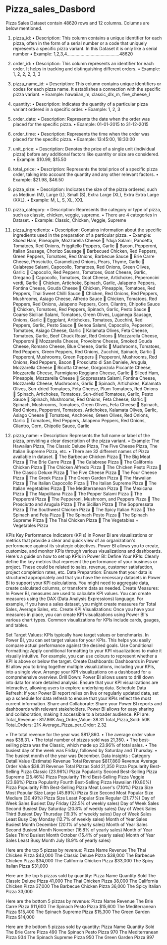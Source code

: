 # Pizza_sales_Dasbord
Pizza Sales Dataset contain 48620 rows and 12 columns.
Columns are below mentioned.
1.	pizza_id:
•	Description: This column contains a unique identifier for each pizza, often in the form of a serial number or a code that uniquely represents a specific pizza variant. In this Dataset it is only like a serial number
•	Example: 1,2,3,4……………………………………48620
2.	order_id:
•	Description: This column represents an identifier for each order. It helps in tracking and distinguishing different orders.
•	Example: 1, 2, 2, 2, 3, 3
3.	pizza_name_id:
•	Description: This column contains unique identifiers or codes for each pizza name. It establishes a connection with the specific pizza variant.
•	Example: hawaiian_m, classic_dlx_m, five_cheese_l
4.	quantity:
•	Description: Indicates the quantity of a particular pizza variant ordered in a specific order.
•	Example: 1, 2, 3
5.	order_date:
•	Description: Represents the date when the order was placed for the specific pizza.
•	Example: 01-01-2015 to 31-12-2015
6.	order_time:
•	Description: Represents the time when the order was placed for the specific pizza.
•	Example: 13:45:00, 18:30:00
7.	unit_price:
•	Description: Denotes the price of a single unit (individual pizza) before any additional factors like quantity or size are considered.
•	Example: $10.99, $15.50
8.	total_price:
•	Description: Represents the total price of a specific pizza order, taking into account the quantity and any other relevant factors.
•	Example: $21.98, $46.50
9.	pizza_size:
•	Description: Indicates the size of the pizza ordered, such as Medium (M), Large (L), Small (S), Extra Large (XL), Extra Extra Large (XXL).
•	Example: M, L, S, XL, XXL
10.	pizza_category:
•	Description: Represents the category or type of pizza, such as classic, chicken, veggie, supreme.
•	There are 4 categories in Dataset. 
•	Example: Classic, Chicken, Veggie, Supreme
11.	pizza_ingredients:
•	Description: Contains information about the specific ingredients used in the preparation of a particular pizza.
•	Example: Sliced Ham, Pineapple, Mozzarella Cheese
	?duja Salami, Pancetta, Tomatoes, Red Onions, Friggitello Peppers, Garlic
	Bacon, Pepperoni, Italian Sausage, Chorizo Sausage
	Barbecued Chicken, Red Peppers, Green Peppers, Tomatoes, Red Onions, Barbecue Sauce
	Brie Carre Cheese, Prosciutto, Caramelized Onions, Pears, Thyme, Garlic
	Calabrese Salami, Capocollo, Tomatoes, Red Onions, Green Olives, Garlic
	Capocollo, Red Peppers, Tomatoes, Goat Cheese, Garlic, Oregano
	Capocollo, Tomatoes, Goat Cheese, Artichokes, Peperoncini verdi, Garlic
	Chicken, Artichoke, Spinach, Garlic, Jalapeno Peppers, Fontina Cheese, Gouda Cheese
	Chicken, Pineapple, Tomatoes, Red Peppers, Thai Sweet Chilli Sauce
	Chicken, Red Onions, Red Peppers, Mushrooms, Asiago Cheese, Alfredo Sauce
	Chicken, Tomatoes, Red Peppers, Red Onions, Jalapeno Peppers, Corn, Cilantro, Chipotle Sauce
	Chicken, Tomatoes, Red Peppers, Spinach, Garlic, Pesto Sauce
	Coarse Sicilian Salami, Tomatoes, Green Olives, Luganega Sausage, Onions, Garlic
	Eggplant, Artichokes, Tomatoes, Zucchini, Red Peppers, Garlic, Pesto Sauce
	Genoa Salami, Capocollo, Pepperoni, Tomatoes, Asiago Cheese, Garlic
	Kalamata Olives, Feta Cheese, Tomatoes, Garlic, Beef Chuck Roast, Red Onions
	Mozzarella Cheese, Pepperoni
	Mozzarella Cheese, Provolone Cheese, Smoked Gouda Cheese, Romano Cheese, Blue Cheese, Garlic
	Mushrooms, Tomatoes, Red Peppers, Green Peppers, Red Onions, Zucchini, Spinach, Garlic
	Pepperoni, Mushrooms, Green Peppers
	Pepperoni, Mushrooms, Red Onions, Red Peppers, Bacon
	Prosciutto di San Daniele, Arugula, Mozzarella Cheese
	Ricotta Cheese, Gorgonzola Piccante Cheese, Mozzarella Cheese, Parmigiano Reggiano Cheese, Garlic
	Sliced Ham, Pineapple, Mozzarella Cheese
	Soppressata Salami, Fontina Cheese, Mozzarella Cheese, Mushrooms, Garlic
	Spinach, Artichokes, Kalamata Olives, Sun-dried Tomatoes, Feta Cheese, Plum Tomatoes, Red Onions
	Spinach, Artichokes, Tomatoes, Sun-dried Tomatoes, Garlic, Pesto Sauce
	Spinach, Mushrooms, Red Onions, Feta Cheese, Garlic
	Spinach, Mushrooms, Tomatoes, Green Olives, Feta Cheese
	Spinach, Red Onions, Pepperoni, Tomatoes, Artichokes, Kalamata Olives, Garlic, Asiago Cheese
	Tomatoes, Anchovies, Green Olives, Red Onions, Garlic
	Tomatoes, Red Peppers, Jalapeno Peppers, Red Onions, Cilantro, Corn, Chipotle Sauce, Garlic


12.	pizza_name:
•	Description: Represents the full name or label of the pizza, providing a clear description of the pizza variant.
•	Example: The Hawaiian Pizza, The Classic Deluxe Pizza, The Five Cheese Pizza, The Italian Supreme Pizza, etc.
•	There are 32 different names of Pizza available in dataset.
	The Barbecue Chicken Pizza
	The Big Meat Pizza
	The Brie Carre Pizza
	The Calabrese Pizza
	The California Chicken Pizza
	The Chicken Alfredo Pizza
	The Chicken Pesto Pizza
	The Classic Deluxe Pizza
	The Five Cheese Pizza
	The Four Cheese Pizza
	The Greek Pizza
	The Green Garden Pizza
	The Hawaiian Pizza
	The Italian Capocollo Pizza
	The Italian Supreme Pizza
	The Italian Vegetables Pizza
	The Mediterranean Pizza
	The Mexicana Pizza
	The Napolitana Pizza
	The Pepper Salami Pizza
	The Pepperoni Pizza
	The Pepperoni, Mushroom, and Peppers Pizza
	The Prosciutto and Arugula Pizza
	The Sicilian Pizza
	The Soppressata Pizza
	The Southwest Chicken Pizza
	The Spicy Italian Pizza
	The Spinach and Feta Pizza
	The Spinach Pesto Pizza
	The Spinach Supreme Pizza
	The Thai Chicken Pizza
	The Vegetables + Vegetables Pizza

KPIs
Key Performance Indicators (KPIs) in Power BI are visualizations or metrics that provide a clear and quick view of an organization's performance against its strategic objectives. Power BI allows you to create, customize, and monitor KPIs through various visualizations and dashboards. Here's a guide on how to set up KPIs in Power BI:
Define Your KPIs:
Clearly define the key metrics that represent the performance of your business or project. These could be related to sales, revenue, customer satisfaction, project completion rates, etc.
Data Preparation:
Ensure that your data is structured appropriately and that you have the necessary datasets in Power BI to support your KPI calculations. You might need to aggregate data, create calculated columns, or transform data as needed.
Create Measures:
In Power BI, measures are used to calculate KPI values. You can create measures using the DAX (Data Analysis Expressions) language. For example, if you have a sales dataset, you might create measures for Total Sales, Average Sales, etc.
Create KPI Visualizations:
Once you have your measures in place, you can create KPI visualizations using Power BI's various chart types. Common visualizations for KPIs include cards, gauges, and tables.

Set Target Values:
KPIs typically have target values or benchmarks. In Power BI, you can set target values for your KPIs. This helps you easily compare actual performance against the desired goals.
Use Conditional Formatting:
Apply conditional formatting to your KPI visualizations to make it visually intuitive. For example, you can use colours to represent whether a KPI is above or below the target.
Create Dashboards: 
Dashboards in Power BI allow you to bring together multiple visualizations, including your KPIs, into a single view. Arrange your KPI visualizations on a dashboard for a comprehensive overview.
Drill Down:
Power BI allows users to drill down into data for more detailed analysis. Ensure that your KPI visualizations are interactive, allowing users to explore underlying data.
Schedule Data Refresh:
If your Power BI report relies on live or regularly updated data, set up a schedule for data refresh to ensure that your KPIs reflect the most current information.
Share and Collaborate:
Share your Power BI reports and dashboards with relevant stakeholders. Power BI allows for easy sharing and collaboration, making it accessible to a broader audience.
KPI are: 
Total_Revenue :	 	817.86K
Avg_Order_Value: 		38.31
Total_Pizza_Sold: 		50K
Total_Orders:			21K
Average_Pizza_per_Order:	2.32

•	The total revenue for the year was $817,860.
•	The average order value was $38.31.
•	The total number of pizzas sold was 21,350.
•	The best-selling pizza was the Classic, which made up 23.96% of total sales.
•	The busiest day of the week was Friday, followed by Saturday and Thursday.
•	The busiest month of the year was December.
Data insights :
Category	Detail	Value (Estimate)
Revenue	Total Revenue	$817,860
Revenue	Average Order Value	$38.31
Revenue	Total Pizzas Sold	21,350
Pizza Popularity	Best-Selling Pizza	Classic (23.96%)
Pizza Popularity	Second Best-Selling Pizza	Supreme (25.46%)
Pizza Popularity	Third Best-Selling Pizza	Veggie (23.68%)
Pizza Popularity	Fourth Best-Selling Pizza	Hawaiian (10.80%)
Pizza Popularity	Fifth Best-Selling Pizza	Meat Lover's (7.10%)
Pizza Size	Most Popular Size	Large (45.89%)
Pizza Size	Second Most Popular Size	Medium (30.49%)
Pizza Size	Least Popular Size	Regular (21.77%)
Day of Week Sales	Busiest Day	Friday (22.5% of weekly sales)
Day of Week Sales	Second Busiest Day	Saturday (20.8% of weekly sales)
Day of Week Sales	Third Busiest Day	Thursday (19.3% of weekly sales)
Day of Week Sales	Least Busy Day	Monday (12.7% of weekly sales)
Month of Year Sales	Busiest Month	December (20.1% of yearly sales)
Month of Year Sales	Second Busiest Month	November (16.8% of yearly sales)
Month of Year Sales	Third Busiest Month	October (15.4% of yearly sales)
Month of Year Sales	Least Busy Month	July (8.9% of yearly sales)



Here are the top 5 pizzas by revenue:
Pizza Name	Revenue
The Thai Chicken Pizza	$43,000
The Classic Deluxe Pizza	$38,000
The Barbecue Chicken Pizza	$34,000
The California Chicken Pizza	$33,000
The Spicy Italian Pizza	$31,000

Here are the top 5 pizzas sold by quantity:
Pizza Name	Quantity Sold
The Classic Deluxe Pizza	41,000
The Thai Chicken Pizza	38,000
The California Chicken Pizza	37,000
The Barbecue Chicken Pizza	36,000
The Spicy Italian Pizza	33,000

Here are the bottom 5 pizzas by revenue:
Pizza Name	Revenue
The Brie Carre Pizza	$11,600
The Spinach Pesto Pizza	$15,600
The Mediterranean Pizza	$15,400
The Spinach Supreme Pizza	$15,300
The Green Garden Pizza	$14,000

Here are the bottom 5 pizzas sold by quantity:
Pizza Name	Quantity Sold
The Brie Carre Pizza	490
The Spinach Pesto Pizza	970
The Mediterranean Pizza	934
The Spinach Supreme Pizza	950
The Green Garden Pizza	997

